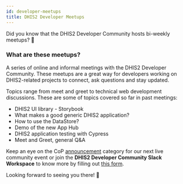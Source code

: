 ```yaml
---
id: developer-meetups
title: DHIS2 Developer Meetups
---
```


Did you know that the DHIS2 Developer Community hosts bi-weekly meetups? 🤩

### What are these meetups?

A series of online and informal meetings with the DHIS2 Developer Community. These meetups are a great way for developers working on DHIS2-related projects to connect, ask questions and stay updated.

Topics range from meet and greet to technical web development discussions. These are some of topics covered so far in past meetings:

- DHIS2 UI library - Storybook
- What makes a good generic DHIS2 application?
- How to use the DataStore?
- Demo of the new App Hub
- DHIS2 application testing with Cypress
- Meet and Greet, general Q&A

Keep an eye on the CoP [announcement](https://community.dhis2.org/c/announcements/22) category for our next live community event or join the **DHIS2 Developer Community Slack Workspace** to know more by filling out [this form](https://docs.google.com/forms/d/e/1FAIpQLScuPQsMfEcLkCTiR87RhCG8v4eZZTf4CNPCFuAtRndEI211xA/viewform?usp=sf_link).

Looking forward to seeing you there! 🎊
